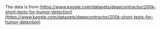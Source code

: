 The data is from [https://www.kaggle.com/datasets/deepcontractor/200k-short-texts-for-humor-detection](https://www.kaggle.com/datasets/deepcontractor/200k-short-texts-for-humor-detection)